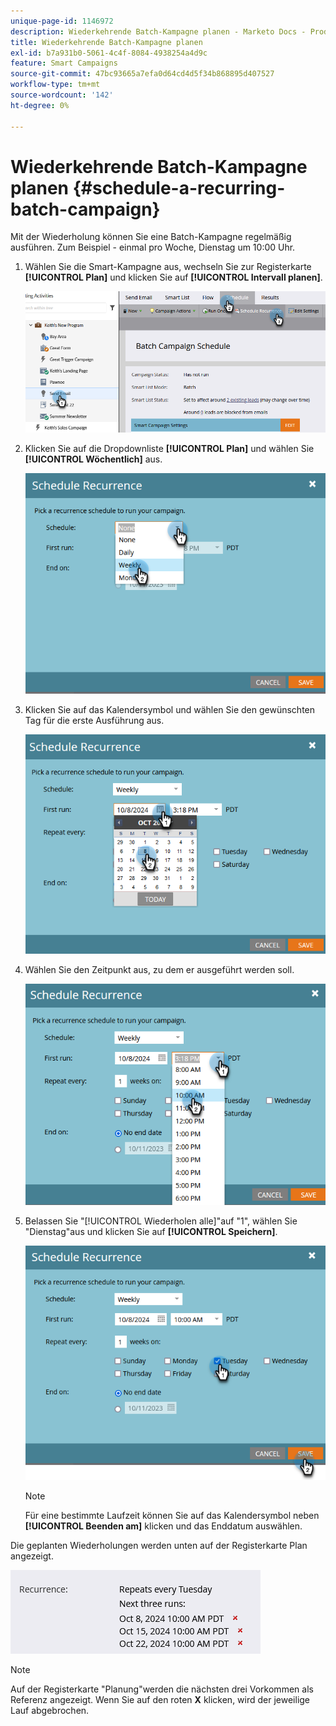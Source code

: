 ```yaml
---
unique-page-id: 1146972
description: Wiederkehrende Batch-Kampagne planen - Marketo Docs - Produktdokumentation
title: Wiederkehrende Batch-Kampagne planen
exl-id: b7a931b0-5061-4c4f-8084-4938254a4d9c
feature: Smart Campaigns
source-git-commit: 47bc93665a7efa0d64cd4d5f34b868895d407527
workflow-type: tm+mt
source-wordcount: '142'
ht-degree: 0%

---
```


# Wiederkehrende Batch-Kampagne planen {#schedule-a-recurring-batch-campaign}

Mit der Wiederholung können Sie eine Batch-Kampagne regelmäßig ausführen. Zum Beispiel - einmal pro Woche, Dienstag um 10:00 Uhr.

1. Wählen Sie die Smart-Kampagne aus, wechseln Sie zur Registerkarte **[!UICONTROL Plan]** und klicken Sie auf **[!UICONTROL Intervall planen]**.

   ![](assets/schedule-a-recurring-batch-campaign-1.png)

1. Klicken Sie auf die Dropdownliste **[!UICONTROL Plan]** und wählen Sie **[!UICONTROL Wöchentlich]** aus.

   ![](assets/schedule-a-recurring-batch-campaign-2.png)

1. Klicken Sie auf das Kalendersymbol und wählen Sie den gewünschten Tag für die erste Ausführung aus.

   ![](assets/schedule-a-recurring-batch-campaign-3.png)

1. Wählen Sie den Zeitpunkt aus, zu dem er ausgeführt werden soll.

   ![](assets/schedule-a-recurring-batch-campaign-4.png)

1. Belassen Sie &quot;[!UICONTROL Wiederholen alle]&quot;auf &quot;1&quot;, wählen Sie &quot;Dienstag&quot;aus und klicken Sie auf **[!UICONTROL Speichern]**.

   ![](assets/schedule-a-recurring-batch-campaign-5.png)

   >[!NOTE]
   >
   >Für eine bestimmte Laufzeit können Sie auf das Kalendersymbol neben **[!UICONTROL Beenden am]** klicken und das Enddatum auswählen.

Die geplanten Wiederholungen werden unten auf der Registerkarte Plan angezeigt.

![](assets/schedule-a-recurring-batch-campaign-6.png)

>[!NOTE]
>
>Auf der Registerkarte &quot;Planung&quot;werden die nächsten drei Vorkommen als Referenz angezeigt. Wenn Sie auf den roten **X** klicken, wird der jeweilige Lauf abgebrochen.

